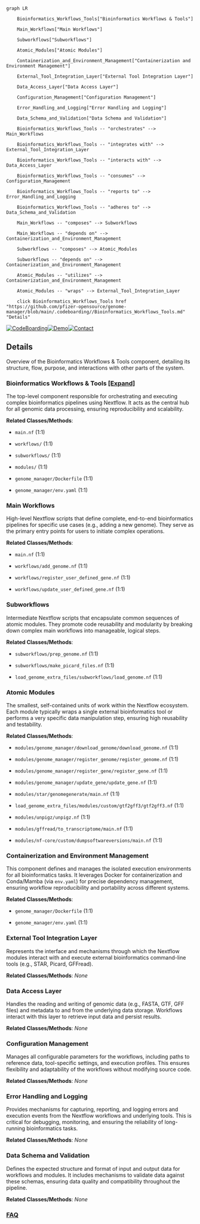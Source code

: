 ```mermaid

graph LR

    Bioinformatics_Workflows_Tools["Bioinformatics Workflows & Tools"]

    Main_Workflows["Main Workflows"]

    Subworkflows["Subworkflows"]

    Atomic_Modules["Atomic Modules"]

    Containerization_and_Environment_Management["Containerization and Environment Management"]

    External_Tool_Integration_Layer["External Tool Integration Layer"]

    Data_Access_Layer["Data Access Layer"]

    Configuration_Management["Configuration Management"]

    Error_Handling_and_Logging["Error Handling and Logging"]

    Data_Schema_and_Validation["Data Schema and Validation"]

    Bioinformatics_Workflows_Tools -- "orchestrates" --> Main_Workflows

    Bioinformatics_Workflows_Tools -- "integrates with" --> External_Tool_Integration_Layer

    Bioinformatics_Workflows_Tools -- "interacts with" --> Data_Access_Layer

    Bioinformatics_Workflows_Tools -- "consumes" --> Configuration_Management

    Bioinformatics_Workflows_Tools -- "reports to" --> Error_Handling_and_Logging

    Bioinformatics_Workflows_Tools -- "adheres to" --> Data_Schema_and_Validation

    Main_Workflows -- "composes" --> Subworkflows

    Main_Workflows -- "depends on" --> Containerization_and_Environment_Management

    Subworkflows -- "composes" --> Atomic_Modules

    Subworkflows -- "depends on" --> Containerization_and_Environment_Management

    Atomic_Modules -- "utilizes" --> Containerization_and_Environment_Management

    Atomic_Modules -- "wraps" --> External_Tool_Integration_Layer

    click Bioinformatics_Workflows_Tools href "https://github.com/pfizer-opensource/genome-manager/blob/main/.codeboarding//Bioinformatics_Workflows_Tools.md" "Details"

```



[![CodeBoarding](https://img.shields.io/badge/Generated%20by-CodeBoarding-9cf?style=flat-square)](https://github.com/CodeBoarding/GeneratedOnBoardings)[![Demo](https://img.shields.io/badge/Try%20our-Demo-blue?style=flat-square)](https://www.codeboarding.org/demo)[![Contact](https://img.shields.io/badge/Contact%20us%20-%20contact@codeboarding.org-lightgrey?style=flat-square)](mailto:contact@codeboarding.org)



## Details



Overview of the Bioinformatics Workflows & Tools component, detailing its structure, flow, purpose, and interactions with other parts of the system.



### Bioinformatics Workflows & Tools [[Expand]](./Bioinformatics_Workflows_Tools.md)

The top-level component responsible for orchestrating and executing complex bioinformatics pipelines using Nextflow. It acts as the central hub for all genomic data processing, ensuring reproducibility and scalability.





**Related Classes/Methods**:



- `main.nf` (1:1)

- `workflows/` (1:1)

- `subworkflows/` (1:1)

- `modules/` (1:1)

- `genome_manager/Dockerfile` (1:1)

- `genome_manager/env.yaml` (1:1)





### Main Workflows

High-level Nextflow scripts that define complete, end-to-end bioinformatics pipelines for specific use cases (e.g., adding a new genome). They serve as the primary entry points for users to initiate complex operations.





**Related Classes/Methods**:



- `main.nf` (1:1)

- `workflows/add_genome.nf` (1:1)

- `workflows/register_user_defined_gene.nf` (1:1)

- `workflows/update_user_defined_gene.nf` (1:1)





### Subworkflows

Intermediate Nextflow scripts that encapsulate common sequences of atomic modules. They promote code reusability and modularity by breaking down complex main workflows into manageable, logical steps.





**Related Classes/Methods**:



- `subworkflows/prep_genome.nf` (1:1)

- `subworkflows/make_picard_files.nf` (1:1)

- `load_genome_extra_files/subworkflows/load_genome.nf` (1:1)





### Atomic Modules

The smallest, self-contained units of work within the Nextflow ecosystem. Each module typically wraps a single external bioinformatics tool or performs a very specific data manipulation step, ensuring high reusability and testability.





**Related Classes/Methods**:



- `modules/genome_manager/download_genome/download_genome.nf` (1:1)

- `modules/genome_manager/register_genome/register_genome.nf` (1:1)

- `modules/genome_manager/register_gene/register_gene.nf` (1:1)

- `modules/genome_manager/update_gene/update_gene.nf` (1:1)

- `modules/star/genomegenerate/main.nf` (1:1)

- `load_genome_extra_files/modules/custom/gtf2gff3/gtf2gff3.nf` (1:1)

- `modules/unpigz/unpigz.nf` (1:1)

- `modules/gffread/to_transcriptome/main.nf` (1:1)

- `modules/nf-core/custom/dumpsoftwareversions/main.nf` (1:1)





### Containerization and Environment Management

This component defines and manages the isolated execution environments for all bioinformatics tasks. It leverages Docker for containerization and Conda/Mamba (via `env.yaml`) for precise dependency management, ensuring workflow reproducibility and portability across different systems.





**Related Classes/Methods**:



- `genome_manager/Dockerfile` (1:1)

- `genome_manager/env.yaml` (1:1)





### External Tool Integration Layer

Represents the interface and mechanisms through which the Nextflow modules interact with and execute external bioinformatics command-line tools (e.g., STAR, Picard, GFFread).





**Related Classes/Methods**: _None_



### Data Access Layer

Handles the reading and writing of genomic data (e.g., FASTA, GTF, GFF files) and metadata to and from the underlying data storage. Workflows interact with this layer to retrieve input data and persist results.





**Related Classes/Methods**: _None_



### Configuration Management

Manages all configurable parameters for the workflows, including paths to reference data, tool-specific settings, and execution profiles. This ensures flexibility and adaptability of the workflows without modifying source code.





**Related Classes/Methods**: _None_



### Error Handling and Logging

Provides mechanisms for capturing, reporting, and logging errors and execution events from the Nextflow workflows and underlying tools. This is critical for debugging, monitoring, and ensuring the reliability of long-running bioinformatics tasks.





**Related Classes/Methods**: _None_



### Data Schema and Validation

Defines the expected structure and format of input and output data for workflows and modules. It includes mechanisms to validate data against these schemas, ensuring data quality and compatibility throughout the pipeline.





**Related Classes/Methods**: _None_







### [FAQ](https://github.com/CodeBoarding/GeneratedOnBoardings/tree/main?tab=readme-ov-file#faq)